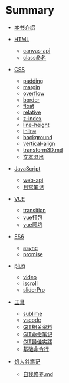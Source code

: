 # Summary

* [本书介绍](README.md)
* [HTML](HTML/README.md)
    - [canvas-api](HTML/canvas-api.md)
    - [class命名](HTML/class命名.md)
* [CSS](CSS/README.md)
    * [padding](CSS/padding.md)
    * [margin](CSS/margin.md)
    * [overflow](CSS/overflow.md)
    * [border](CSS/border.md)
    * [float](CSS/float.md)
    * [relative](CSS/relative.md)
    * [z-index](CSS/z-index.md)
    * [line-height](CSS/line-height.md)
    * [inline](CSS/inline.md)
    * [background](CSS/background.md)
    * [vertical-align](CSS/vertical-align.md)
    * [transform3D.md](CSS/transform3D.md)
    * [文本溢出](CSS/文本溢出.md)
* [JavaScript](JavaScript/README.md)
    - [web-api](JavaScript/web-api.md)
    - [日常笔记](JavaScript/日常笔记.md)
* [VUE](VUE/REMDME.md)
    - [transition](VUE/transition.md)
    - [vue打包](VUE/vue打包路径.md)
    - [vue爬坑](VUE/vue爬坑.md)
* [ES6]()
    - [async](ES6/async.md)
    - [promise](ES6/promise.md)
* [plug]()
    - [video](plug/video.md)
    - [iscroll](plug/iscroll.md)
    - [sliderPro](plug/sliderPro.md)
* [工具]()
    - [sublime](工具/sublime.md)
    - [vscode](工具/vscode.md)
    - [GIT相关资料](工具/GIT相关资料.md)
    - [GIT命令笔记](工具/GIT命令笔记.md)
    - [GIT最佳实践](工具/GIT最佳实践.md)
    - [基础命令行](工具/基础命令行.md)


* [饥人谷笔记]()
    - [自我修养.md](饥人谷笔记/自我修养.md)


